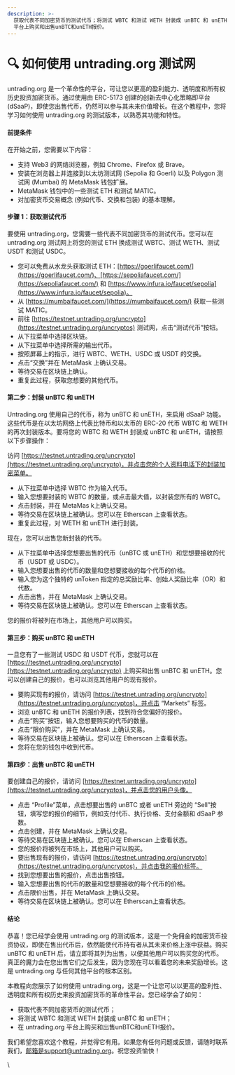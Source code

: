 ```yaml
---
description: >-
  获取代表不同加密货币的测试代币；将测试 WBTC 和测试 WETH 封装成 unBTC 和 unETH；在 untrading.org
  平台上购买和出售unBTC和unETH报价。
---
```


# 🔍 如何使用 untrading.org 测试网

untrading.org 是一个革命性的平台，可让您以更高的盈利能力、透明度和所有权历史投资加密货币。通过使用由 ERC-5173 创建的创新去中心化策略即平台 (dSaaP)，即使您出售代币，仍然可以参与其未来价值增长。在这个教程中，您将学习如何使用 untrading.org 的测试版本，以熟悉其功能和特性。

#### 前提条件

在开始之前，您需要以下内容：

* 支持 Web3 的网络浏览器，例如 Chrome、Firefox 或 Brave。
* 安装在浏览器上并连接到以太坊测试网 (Sepolia 和 Goerli) 以及 Polygon 测试网 (Mumbai) 的 MetaMask 钱包扩展。
* MetaMask 钱包中的一些测试 ETH 和测试 MATIC。
* 对加密货币交易概念 (例如代币、交换和包装) 的基本理解。

#### 步骤 1：获取测试代币

要使用 untrading.org，您需要一些代表不同加密货币的测试代币。您可以在 untrading.org 测试网上将您的测试 ETH 换成测试 WBTC、测试 WETH、测试 USDT 和测试 USDC。

* 您可以免费从水龙头获取测试 ETH：[https://goerlifaucet.com/](https://goerlifaucet.com/)、[https://sepoliafaucet.com/](https://sepoliafaucet.com/) 和 [https://www.infura.io/faucet/sepolia](https://www.infura.io/faucet/sepolia)。
* 从 [https://mumbaifaucet.com/](https://mumbaifaucet.com/) 获取一些测试 MATIC。
* 前往 [https://testnet.untrading.org/uncrypto](https://testnet.untrading.org/uncryptos) 测试网，点击“测试代币”按钮。
* 从下拉菜单中选择区块链。
* 从下拉菜单中选择所需的输出代币。
* 按照屏幕上的指示，进行 WBTC、WETH、USDC 或 USDT 的交换。
* 点击“交换”并在 MetaMask 上确认交易。
* 等待交易在区块链上确认。
* 重复此过程，获取您想要的其他代币。

#### 第二步：封装 unBTC 和 unETH

Untrading.org 使用自己的代币，称为 unBTC 和 unETH，来启用 dSaaP 功能。这些代币是在以太坊网络上代表比特币和以太币的 ERC-20 代币 WBTC 和 WETH 的再次封装版本。要将您的 WBTC 和 WETH 封装成 unBTC 和 unETH，请按照以下步骤操作：

访问 [https://testnet.untrading.org/uncrypto](https://testnet.untrading.org/uncrypto)，并点击您的个人资料电话下的封装加密菜单。

* 从下拉菜单中选择 WBTC 作为输入代币。
* 输入您想要封装的 WBTC 的数量，或点击最大值，以封装您所有的 WBTC。
* 点击封装，并在 MetaMas k上确认交易。
* 等待交易在区块链上被确认。您可以在 Etherscan 上查看状态。
* 重复此过程，对 WETH 和 unETH 进行封装。

现在，您可以出售您新封装的代币。

* 从下拉菜单中选择您想要出售的代币（unBTC 或 unETH）和您想要接收的代币（USDT 或 USDC）。
* 输入您想要出售的代币的数量和您想要接收的每个代币的价格。
* 输入您为这个独特的 unToken 指定的总奖励比率、创始人奖励比率（OR）和代数。
* 点击出售，并在 MetaMask 上确认交易。
* 等待交易在区块链上被确认。您可以在 Etherscan 上查看状态。

您的报价将被列在市场上，其他用户可以购买。

#### 第三步：购买 unBTC 和 unETH&#x20;

一旦您有了一些测试 USDC 和 USDT 代币，您就可以在 [https://testnet.untrading.org/uncrypto](https://testnet.untrading.org/uncrypto) 上购买和出售 unBTC 和 unETH。您可以创建自己的报价，也可以浏览其他用户的现有报价。

* 要购买现有的报价，请访问 [https://testnet.untrading.org/uncrypto](https://testnet.untrading.org/uncryptos)，并点击 “Markets” 标签。
* 浏览 unBTC 和 unETH 的报价列表，找到符合您偏好的报价。
* 点击“购买”按钮，输入您想要购买的代币的数量。
* 点击“限价购买”，并在 MetaMask 上确认交易。
* 等待交易在区块链上被确认。您可以在 Etherscan 上查看状态。
* 您将在您的钱包中收到代币。

#### 第四步：出售 unBTC 和 unETH&#x20;

要创建自己的报价，请访问 [https://testnet.untrading.org/uncrypto](https://testnet.untrading.org/uncryptos)，并点击您的用户头像。

* 点击 “Profile”菜单，点击想要出售的 unBTC 或者 unETH 旁边的 “Sell”按钮，填写您的报价的细节，例如支付代币、执行价格、支付金额和 dSaaP 参数。
* 点击创建，并在 MetaMask 上确认交易。
* 等待交易在区块链上被确认。您可以在 Etherscan 上查看状态。
* 您的报价将被列在市场上，其他用户可以购买。
* 要出售现有的报价，请访问 [https://testnet.untrading.org/uncrypto](https://testnet.untrading.org/uncryptos)，并点击我的报价标签。
* 找到您想要出售的报价，点击出售按钮。
* 输入您想要出售的代币的数量和您想要接收的每个代币的价格。
* 点击限价出售，并在 MetaMask 上确认交易。
* 等待交易在区块链上被确认。您可以在 Etherscan上查看状态。

#### 结论

恭喜！您已经学会使用 untrading.org 的测试版本，这是一个免佣金的加密货币投资协议，即使在售出代币后，依然能使代币持有者从其未来价格上涨中获益。购买 unBTC 和 unETH 后，请立即将其列为出售，以便其他用户可以购买您的代币。真正的魔力会在您出售它们之后发生，因为您现在可以看着您的未来奖励增长。这是 untrading.org 与任何其他平台的根本区别。

本教程向您展示了如何使用 untrading.org，这是一个让您可以以更高的盈利性、透明度和所有权历史来投资加密货币的革命性平台。您已经学会了如何：

* 获取代表不同加密货币的测试代币；
* 将测试 WBTC 和测试 WETH 封装成 unBTC 和 unETH；
* 在 untrading.org 平台上购买和出售unBTC和unETH报价。

我们希望您喜欢这个教程，并觉得它有用。如果您有任何问题或反馈，请随时联系我们，邮箱是support@untrading.org。祝您投资愉快！

\
